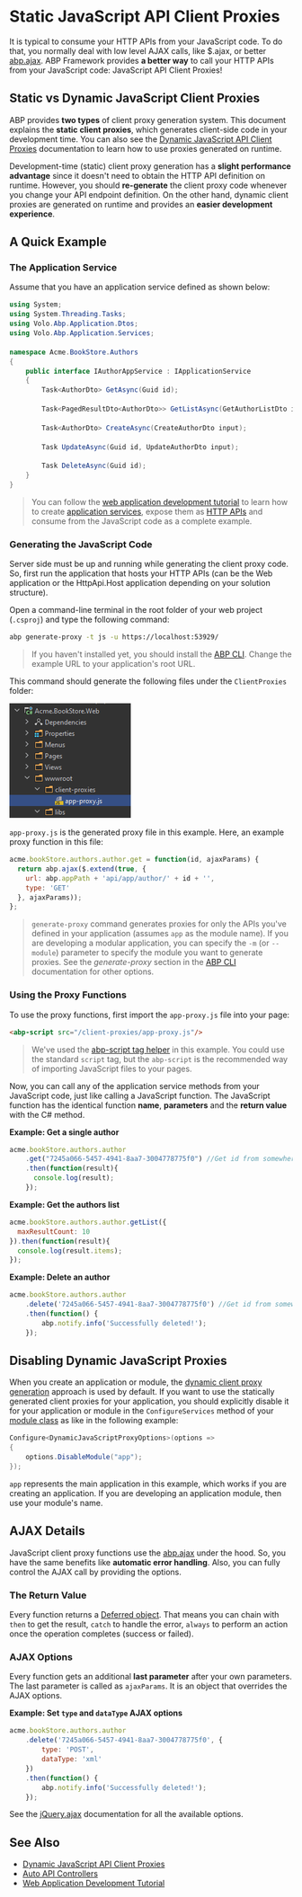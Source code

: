 # Static JavaScript API Client Proxies

It is typical to consume your HTTP APIs from your JavaScript code. To do that, you normally deal with low level AJAX calls, like $.ajax, or better [abp.ajax](JavaScript-API/Ajax.md). ABP Framework provides **a better way** to call your HTTP APIs from your JavaScript code: JavaScript API Client Proxies!

## Static vs Dynamic JavaScript Client Proxies

ABP provides **two types** of client proxy generation system. This document explains the **static client proxies**, which generates client-side code in your development time. You can also see the [Dynamic JavaScript API Client Proxies](Dynamic-JavaScript-Proxies.md) documentation to learn how to use proxies generated on runtime.

Development-time (static) client proxy generation has a **slight performance advantage** since it doesn't need to obtain the HTTP API definition on runtime. However, you should **re-generate** the client proxy code whenever you change your API endpoint definition. On the other hand, dynamic client proxies are generated on runtime and provides an **easier development experience**.

## A Quick Example

### The Application Service

Assume that you have an application service defined as shown below:

````csharp
using System;
using System.Threading.Tasks;
using Volo.Abp.Application.Dtos;
using Volo.Abp.Application.Services;

namespace Acme.BookStore.Authors
{
    public interface IAuthorAppService : IApplicationService
    {
        Task<AuthorDto> GetAsync(Guid id);

        Task<PagedResultDto<AuthorDto>> GetListAsync(GetAuthorListDto input);

        Task<AuthorDto> CreateAsync(CreateAuthorDto input);

        Task UpdateAsync(Guid id, UpdateAuthorDto input);

        Task DeleteAsync(Guid id);
    }
}
````

> You can follow the [web application development tutorial](../../Tutorials/Part-1.md) to learn how to create [application services](../../Application-Services.md), expose them as [HTTP APIs](../../API/Auto-API-Controllers.md) and consume from the JavaScript code as a complete example.

### Generating the JavaScript Code

Server side must be up and running while generating the client proxy code. So, first run the application that hosts your HTTP APIs (can be the Web application or the HttpApi.Host application depending on your solution structure).

Open a command-line terminal in the root folder of your web project (`.csproj`) and type the following command:

````bash
abp generate-proxy -t js -u https://localhost:53929/
````

> If you haven't installed yet, you should install the [ABP CLI](../../CLI.md). Change the example URL to your application's root URL.

This command should generate the following files under the `ClientProxies` folder:

![static-js-proxy-example](../../images/static-js-proxy-example.png)

`app-proxy.js` is the generated proxy file in this example. Here, an example proxy function in this file:

````js
acme.bookStore.authors.author.get = function(id, ajaxParams) {
  return abp.ajax($.extend(true, {
    url: abp.appPath + 'api/app/author/' + id + '',
    type: 'GET'
  }, ajaxParams));
};
````

> `generate-proxy` command generates proxies for only the APIs you've defined in your application (assumes `app` as the module name). If you are developing a modular application, you can specify the `-m` (or `--module`) parameter to specify the module you want to generate proxies. See the *generate-proxy* section in the [ABP CLI](../../CLI.md) documentation for other options.

### Using the Proxy Functions

To use the proxy functions, first import the `app-proxy.js` file into your page:

````html
<abp-script src="/client-proxies/app-proxy.js"/>
````

> We've used the [abp-script tag helper](Bundling-Minification.md) in this example. You could use the standard `script` tag, but the `abp-script` is the recommended way of importing JavaScript files to your pages. 

Now, you can call any of the application service methods from your JavaScript code, just like calling a JavaScript function. The JavaScript function has the identical function **name**, **parameters** and the **return value** with the C# method.

**Example: Get a single author**

````js
acme.bookStore.authors.author
    .get("7245a066-5457-4941-8aa7-3004778775f0") //Get id from somewhere!
    .then(function(result){
      console.log(result);
    });
````

**Example: Get the authors list**

````js
acme.bookStore.authors.author.getList({
  maxResultCount: 10
}).then(function(result){
  console.log(result.items);
});
````

**Example: Delete an author**

```js
acme.bookStore.authors.author
    .delete('7245a066-5457-4941-8aa7-3004778775f0') //Get id from somewhere!
    .then(function() {
        abp.notify.info('Successfully deleted!');
    });
```

## Disabling Dynamic JavaScript Proxies

When you create an application or module, the [dynamic client proxy generation](Dynamic-JavaScript-Proxies.md) approach is used by default. If you want to use the statically generated client proxies for your application, you should explicitly disable it for your application or module in the `ConfigureServices` method of your [module class](../../Module-Development-Basics.md) as like in the following example:

````csharp
Configure<DynamicJavaScriptProxyOptions>(options =>
{
    options.DisableModule("app");
});
````

`app` represents the main application in this example, which works if you are creating an application. If you are developing an application module, then use your module's name.

## AJAX Details

JavaScript client proxy functions use the [abp.ajax](JavaScript-API/Ajax.md) under the hood. So, you have the same benefits like **automatic error handling**. Also, you can fully control the AJAX call by providing the options.

### The Return Value

Every function returns a [Deferred object](https://api.jquery.com/category/deferred-object/). That means you can chain with `then` to get the result, `catch` to handle the error, `always` to perform an action once the operation completes (success or failed).

### AJAX Options

Every function gets an additional **last parameter** after your own parameters. The last parameter is called as `ajaxParams`. It is an object that overrides the AJAX options.

**Example: Set `type` and `dataType` AJAX options**

````js
acme.bookStore.authors.author
    .delete('7245a066-5457-4941-8aa7-3004778775f0', {
        type: 'POST',
        dataType: 'xml'
    })
    .then(function() {
        abp.notify.info('Successfully deleted!');
    });
````

See the [jQuery.ajax](https://api.jquery.com/jQuery.ajax/) documentation for all the available options.

## See Also

* [Dynamic JavaScript API Client Proxies](Dynamic-JavaScript-Proxies.md)
* [Auto API Controllers](../../API/Auto-API-Controllers.md)
* [Web Application Development Tutorial](../../Tutorials/Part-1.md)
